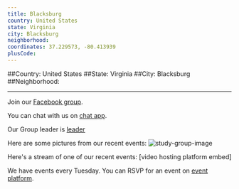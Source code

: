 ```yaml
---
title: Blacksburg
country: United States
state: Virginia
city: Blacksburg
neighborhood: 
coordinates: 37.229573, -80.413939
plusCode:
---
```


##Country: United States
##State: Virginia
##City: Blacksburg
##Neighborhood: 
*****
Join our [Facebook group](https://www.facebook.com/groups/free.code.camp.blacksburg.virginia).

You can chat with us on [chat app]().

Our Group leader is [leader]()

Here are some pictures from our recent events:
![study-group-image]()

Here's a stream of one of our recent events:
[video hosting platform embed]

We have events every Tuesday. You can RSVP for an event on [event platform]().
